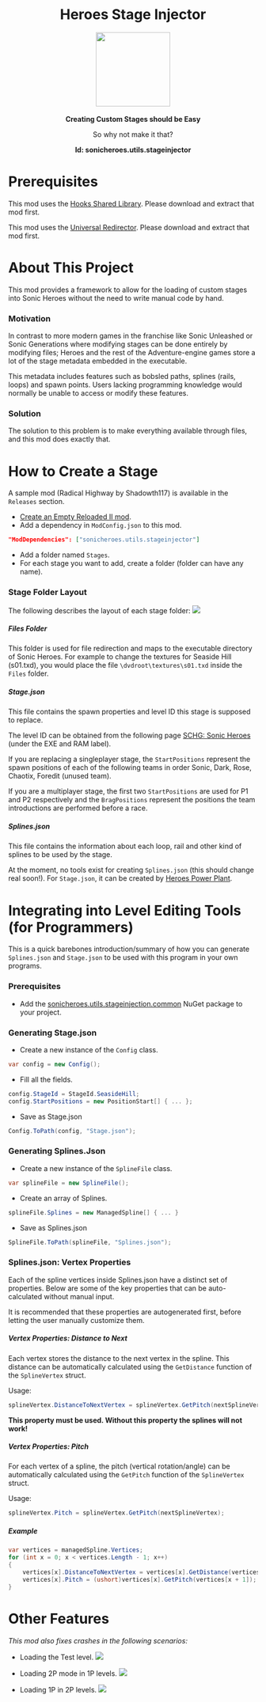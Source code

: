 <div align="center">
	<h1>Heroes Stage Injector</h1>
	<img src="https://i.imgur.com/BjPn7rU.png" width="150" align="center" />
	<br/> <br/>
	<strong>Creating Custom Stages should be Easy<br/></strong>
	<p>So why not make it that?</p>
<b>Id: sonicheroes.utils.stageinjector</b>
</div>

# Prerequisites
This mod uses the [Hooks Shared Library](https://github.com/Sewer56/Reloaded.SharedLib.Hooks).
Please download and extract that mod first.

This mod uses the [Universal Redirector](https://github.com/Reloaded-Project/reloaded.universal.redirector).
Please download and extract that mod first.

# About This Project

This mod provides a framework to allow for the loading of custom stages into Sonic Heroes without the need to write manual code by hand.

### Motivation
In contrast to more modern games in the franchise like Sonic Unleashed or Sonic Generations where modifying stages can be done entirely by modifying files; Heroes and the rest of the Adventure-engine games store a lot of the stage metadata embedded in the executable.

This metadata includes features such as bobsled paths, splines (rails, loops) and spawn points. Users lacking programming knowledge would normally be unable to access or modify these features.

### Solution
The solution to this problem is to make everything available through files, and this mod does exactly that.

# How to Create a Stage

A sample mod (Radical Highway by Shadowth117) is available in the `Releases` section.

- [Create an Empty Reloaded II mod](https://github.com/Reloaded-Project/Reloaded-II/blob/master/Docs/GettingStartedMods.md).
- Add a dependency in `ModConfig.json` to this mod.
```json
"ModDependencies": ["sonicheroes.utils.stageinjector"]
```

- Add a folder named `Stages`.
- For each stage you want to add, create a folder (folder can have any name).

### Stage Folder Layout
The following describes the layout of each stage folder:
![](https://i.imgur.com/ibj2IGV.png)

##### Files Folder
This folder is used for file redirection and maps to the executable directory of Sonic Heroes.
For example to change the textures for Seaside Hill (s01.txd), you would place the file `\dvdroot\textures\s01.txd` inside the `Files` folder.

##### Stage.json
This file contains the spawn properties and level ID this stage is supposed to replace.

The level ID can be obtained from the following page [SCHG: Sonic Heroes](http://info.sonicretro.org/SCHG:Sonic_Heroes/Level_List)  (under the EXE and RAM label).

If you are replacing a singleplayer stage, the `StartPositions` represent the spawn positions of each of the following teams in order Sonic, Dark, Rose, Chaotix, Foredit (unused team).

If you are a multiplayer stage, the first two `StartPositions` are used for P1 and P2 respectively and the `BragPositions` represent the positions the team introductions are performed before a race. 

##### Splines.json
This file contains the information about each loop, rail and other kind of splines to be used by the stage.

At the moment, no tools exist for creating `Splines.json` (this should change real soon!).
For `Stage.json`, it can be created by [Heroes Power Plant](https://github.com/igorseabra4/HeroesPowerPlant).


# Integrating into Level Editing Tools (for Programmers)

This is a quick barebones introduction/summary of how you can generate `Splines.json` and `Stage.json` to be used with this program in your own programs.

### Prerequisites
- Add the [sonicheroes.utils.stageinjection.common](https://www.nuget.org/packages/SonicHeroes.Utils.StageInjector.Common) NuGet package to your project. 

### Generating Stage.json

- Create a new instance of the `Config` class.
```csharp
var config = new Config();
```

- Fill all the fields.
```csharp
config.StageId = StageId.SeasideHill;
config.StartPositions = new PositionStart[] { ... };
```

- Save as Stage.json
```csharp
Config.ToPath(config, "Stage.json");
```

### Generating Splines.Json
- Create a new instance of the `SplineFile` class.
```csharp
var splineFile = new SplineFile();
```

- Create an array of Splines.
```csharp
splineFile.Splines = new ManagedSpline[] { ... }
```

- Save as Splines.json
```csharp
SplineFile.ToPath(splineFile, "Splines.json");
```

### Splines.json: Vertex Properties
Each of the spline vertices inside Splines.json have a distinct set of properties.
Below are some of the key properties that can be auto-calculated without manual input.

It is recommended that these properties are autogenerated first, before letting the user manually customize them.

##### Vertex Properties: Distance to Next
Each vertex stores the distance to the next vertex in the spline. This distance can be automatically calculated using the `GetDistance` function of the `SplineVertex` struct.

Usage: 
```csharp
splineVertex.DistanceToNextVertex = splineVertex.GetPitch(nextSplineVertex);
```

**This property must be used. Without this property the splines will not work!**

##### Vertex Properties: Pitch
For each vertex of a spline, the pitch (vertical rotation/angle) can be automatically calculated using the `GetPitch` function of the `SplineVertex` struct.

Usage: 
```csharp
splineVertex.Pitch = splineVertex.GetPitch(nextSplineVertex);
```

##### Example
```csharp
var vertices = managedSpline.Vertices;
for (int x = 0; x < vertices.Length - 1; x++)
{
    vertices[x].DistanceToNextVertex = vertices[x].GetDistance(vertices[x + 1]);
    vertices[x].Pitch = (ushort)vertices[x].GetPitch(vertices[x + 1]);
}
```

# Other Features

*This mod also fixes crashes in the following scenarios:*

- Loading the Test level.
![](https://cdn.discordapp.com/attachments/317475533321404416/613059388252487719/unknown.png)

- Loading 2P mode in 1P levels.
![](https://cdn.discordapp.com/attachments/317475533321404416/613058385771757578/Tsonic_win_bnalZlSPEU.png)

- Loading 1P in 2P levels.
![](https://cdn.discordapp.com/attachments/317475533321404416/613064695171252224/unknown.png)

```

```